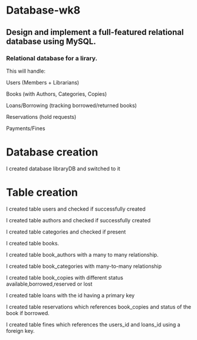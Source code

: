 # Database-wk8

## Design and implement a full-featured relational database using MySQL.

### Relational database for a lirary.

This will handle:

Users (Members + Librarians)

Books (with Authors, Categories, Copies)

Loans/Borrowing (tracking borrowed/returned books)

Reservations (hold requests)

Payments/Fines

# Database creation

I created database libraryDB and switched to it

# Table creation

I created table users and checked if successfully created

I created table authors and checked if successfully created

I created table categories and checked if present

I created table books.

I created table book_authors with a many to many relationship.

I created table book_categories with many-to-many relationship

I created table book_copies with different status available,borrowed,reserved or lost

I created table loans with the id having a primary key

I created table reservations which references book_copies and status of the book if borrowed.

I created table fines which references the users_id and loans_id using a foreign key.
